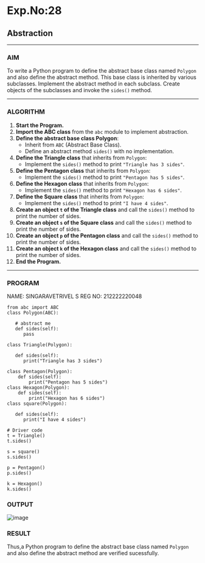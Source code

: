 # Exp.No:28  
## Abstraction

---

### AIM  
To write a Python program to define the abstract base class named `Polygon` and also define the abstract method. This base class is inherited by various subclasses. Implement the abstract method in each subclass. Create objects of the subclasses and invoke the `sides()` method.

---

### ALGORITHM

1. **Start the Program.**
2. **Import the ABC class** from the `abc` module to implement abstraction.
3. **Define the abstract base class Polygon**:
   - Inherit from `ABC` (Abstract Base Class).
   - Define an abstract method `sides()` with no implementation.
4. **Define the Triangle class** that inherits from `Polygon`:
   - Implement the `sides()` method to print `"Triangle has 3 sides"`.
5. **Define the Pentagon class** that inherits from `Polygon`:
   - Implement the `sides()` method to print `"Pentagon has 5 sides"`.
6. **Define the Hexagon class** that inherits from `Polygon`:
   - Implement the `sides()` method to print `"Hexagon has 6 sides"`.
7. **Define the Square class** that inherits from `Polygon`:
   - Implement the `sides()` method to print `"I have 4 sides"`.
8. **Create an object `t` of the Triangle class** and call the `sides()` method to print the number of sides.
9. **Create an object `s` of the Square class** and call the `sides()` method to print the number of sides.
10. **Create an object `p` of the Pentagon class** and call the `sides()` method to print the number of sides.
11. **Create an object `k` of the Hexagon class** and call the `sides()` method to print the number of sides.
12. **End the Program.**

---

### PROGRAM
NAME: SINGARAVETRIVEL S
REG NO: 212222220048
```
from abc import ABC
class Polygon(ABC):   
  
   # abstract me  
   def sides(self):   
      pass  
  
class Triangle(Polygon):   
  
   def sides(self):   
      print("Triangle has 3 sides")   
  
class Pentagon(Polygon):   
    def sides(self):
        print("Pentagon has 5 sides")
class Hexagon(Polygon):   
    def sides(self):
        print("Hexagon has 6 sides")
class square(Polygon):   
  
   def sides(self):   
      print("I have 4 sides")   
  
# Driver code   
t = Triangle()   
t.sides() 
  
s = square()   
s.sides()  
  
p = Pentagon()   
p.sides() 
  
k = Hexagon()
k.sides()

```

### OUTPUT

![image](https://github.com/user-attachments/assets/a9b1ceca-da58-4b2a-8761-55ac314fd8c1)

### RESULT

Thus,a Python program to define the abstract base class named `Polygon` and also define the abstract method are verified sucessfully.
